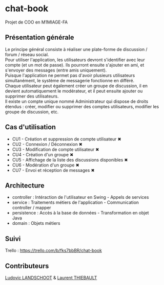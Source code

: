 # chat-book
Projet de COO en M1MIAGE-FA

## Présentation générale
Le principe général consiste à réaliser une plate-forme de discussion / forum / réseau social.  
Pour utiliser l'application, les utilisateurs devront s'identifier avec leur compte (et un mot de passe). Ils pourront ensuite s'ajouter en ami, et s'envoyer des messages (entre amis uniquement).  
Puisque l'application ne permet pas d'avoir plusieurs utilisateurs simultanément, le système de messagerie fonctionne en différé.  
Chaque utilisateur peut également créer un groupe de discussion, il en devient automatiquement le modérateur, et il peut ensuite ajouter ou supprimer des utilisateurs.  
Il existe un compte unique nommé Administrateur qui dispose de droits étendus : créer, modifier ou supprimer des comptes utilisateurs, modifier les groupe de discussion, etc.  

## Cas d'utilisation
* CU1 - Création et suppression de compte utilisateur ✖
* CU2 - Connexion / Déconnexion ✖
* CU3 - Modification de compte utilisateur ✖
* CU4 - Création d'un groupe ✖
* CU5 - Affichage de la liste des discussions disponibles ✖
* CU6 - Modération d'un groupe ✖
* CU7 - Envoi et réception de messages ✖

## Architecture
* controller : Intéraction de l'utilisateur en Swing - Appels de services
* service : Traitements métiers de l'application - Communication controller / mapper
* persistence : Accès à la base de données - Transformation en objet Java
* domain : Objets métiers

## Suivi
Trello : https://trello.com/b/fks7bbBR/chat-book

## Contributeurs
[Ludovic LANDSCHOOT](http://github.com/landschoot) & [Laurent THIEBAULT](http://github.com/lauthieb)
